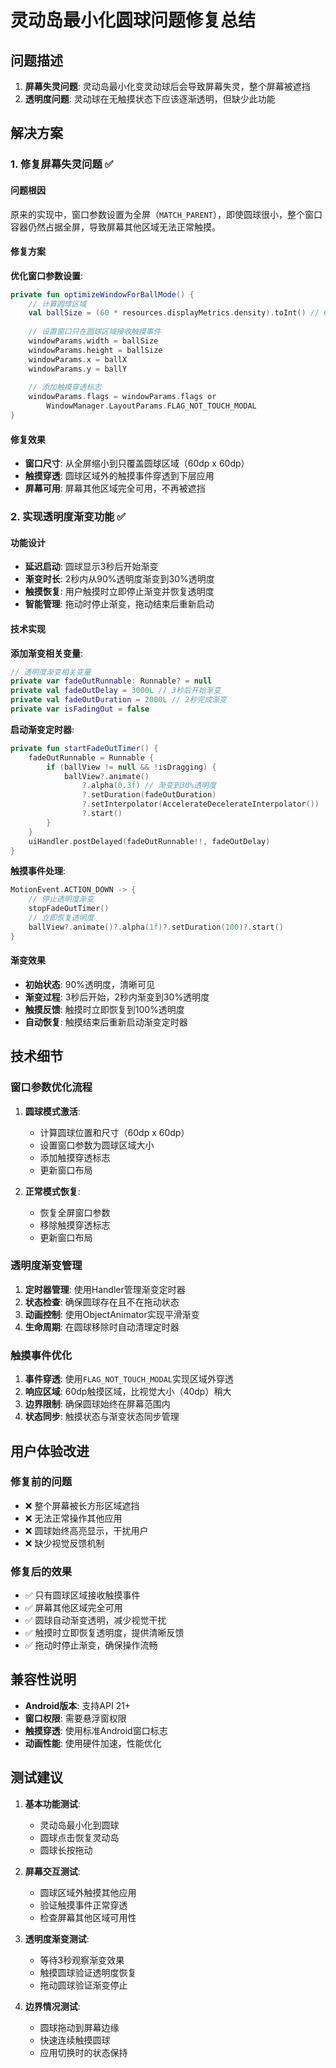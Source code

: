 # 灵动岛最小化圆球问题修复总结

## 问题描述

1. **屏幕失灵问题**: 灵动岛最小化变灵动球后会导致屏幕失灵，整个屏幕被遮挡
2. **透明度问题**: 灵动球在无触摸状态下应该逐渐透明，但缺少此功能

## 解决方案

### 1. 修复屏幕失灵问题 ✅

#### 问题根因
原来的实现中，窗口参数设置为全屏（`MATCH_PARENT`），即使圆球很小，整个窗口容器仍然占据全屏，导致屏幕其他区域无法正常触摸。

#### 修复方案
**优化窗口参数设置**:
```kotlin
private fun optimizeWindowForBallMode() {
    // 计算圆球区域
    val ballSize = (60 * resources.displayMetrics.density).toInt() // 60dp触摸区域
    
    // 设置窗口只在圆球区域接收触摸事件
    windowParams.width = ballSize
    windowParams.height = ballSize
    windowParams.x = ballX
    windowParams.y = ballY
    
    // 添加触摸穿透标志
    windowParams.flags = windowParams.flags or 
        WindowManager.LayoutParams.FLAG_NOT_TOUCH_MODAL
}
```

#### 修复效果
- **窗口尺寸**: 从全屏缩小到只覆盖圆球区域（60dp x 60dp）
- **触摸穿透**: 圆球区域外的触摸事件穿透到下层应用
- **屏幕可用**: 屏幕其他区域完全可用，不再被遮挡

### 2. 实现透明度渐变功能 ✅

#### 功能设计
- **延迟启动**: 圆球显示3秒后开始渐变
- **渐变时长**: 2秒内从90%透明度渐变到30%透明度
- **触摸恢复**: 用户触摸时立即停止渐变并恢复透明度
- **智能管理**: 拖动时停止渐变，拖动结束后重新启动

#### 技术实现

**添加渐变相关变量**:
```kotlin
// 透明度渐变相关变量
private var fadeOutRunnable: Runnable? = null
private val fadeOutDelay = 3000L // 3秒后开始渐变
private val fadeOutDuration = 2000L // 2秒完成渐变
private var isFadingOut = false
```

**启动渐变定时器**:
```kotlin
private fun startFadeOutTimer() {
    fadeOutRunnable = Runnable {
        if (ballView != null && !isDragging) {
            ballView?.animate()
                ?.alpha(0.3f) // 渐变到30%透明度
                ?.setDuration(fadeOutDuration)
                ?.setInterpolator(AccelerateDecelerateInterpolator())
                ?.start()
        }
    }
    uiHandler.postDelayed(fadeOutRunnable!!, fadeOutDelay)
}
```

**触摸事件处理**:
```kotlin
MotionEvent.ACTION_DOWN -> {
    // 停止透明度渐变
    stopFadeOutTimer()
    // 立即恢复透明度
    ballView?.animate()?.alpha(1f)?.setDuration(100)?.start()
}
```

#### 渐变效果
- **初始状态**: 90%透明度，清晰可见
- **渐变过程**: 3秒后开始，2秒内渐变到30%透明度
- **触摸反馈**: 触摸时立即恢复到100%透明度
- **自动恢复**: 触摸结束后重新启动渐变定时器

## 技术细节

### 窗口参数优化流程
1. **圆球模式激活**:
   - 计算圆球位置和尺寸（60dp x 60dp）
   - 设置窗口参数为圆球区域大小
   - 添加触摸穿透标志
   - 更新窗口布局

2. **正常模式恢复**:
   - 恢复全屏窗口参数
   - 移除触摸穿透标志
   - 更新窗口布局

### 透明度渐变管理
1. **定时器管理**: 使用Handler管理渐变定时器
2. **状态检查**: 确保圆球存在且不在拖动状态
3. **动画控制**: 使用ObjectAnimator实现平滑渐变
4. **生命周期**: 在圆球移除时自动清理定时器

### 触摸事件优化
1. **事件穿透**: 使用`FLAG_NOT_TOUCH_MODAL`实现区域外穿透
2. **响应区域**: 60dp触摸区域，比视觉大小（40dp）稍大
3. **边界限制**: 确保圆球始终在屏幕范围内
4. **状态同步**: 触摸状态与渐变状态同步管理

## 用户体验改进

### 修复前的问题
- ❌ 整个屏幕被长方形区域遮挡
- ❌ 无法正常操作其他应用
- ❌ 圆球始终高亮显示，干扰用户
- ❌ 缺少视觉反馈机制

### 修复后的效果
- ✅ 只有圆球区域接收触摸事件
- ✅ 屏幕其他区域完全可用
- ✅ 圆球自动渐变透明，减少视觉干扰
- ✅ 触摸时立即恢复透明度，提供清晰反馈
- ✅ 拖动时停止渐变，确保操作流畅

## 兼容性说明

- **Android版本**: 支持API 21+
- **窗口权限**: 需要悬浮窗权限
- **触摸穿透**: 使用标准Android窗口标志
- **动画性能**: 使用硬件加速，性能优化

## 测试建议

1. **基本功能测试**:
   - 灵动岛最小化到圆球
   - 圆球点击恢复灵动岛
   - 圆球长按拖动

2. **屏幕交互测试**:
   - 圆球区域外触摸其他应用
   - 验证触摸事件正常穿透
   - 检查屏幕其他区域可用性

3. **透明度渐变测试**:
   - 等待3秒观察渐变效果
   - 触摸圆球验证透明度恢复
   - 拖动圆球验证渐变停止

4. **边界情况测试**:
   - 圆球拖动到屏幕边缘
   - 快速连续触摸圆球
   - 应用切换时的状态保持

